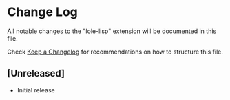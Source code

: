 # Change Log

All notable changes to the "lole-lisp" extension will be documented in this file.

Check [Keep a Changelog](http://keepachangelog.com/) for recommendations on how to structure this file.

## [Unreleased]

- Initial release